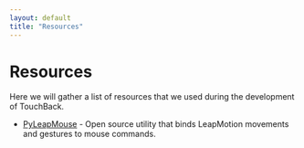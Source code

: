 ```yaml
---
layout: default
title: "Resources"
---
```


Resources
=========

Here we will gather a list of resources that we used during the development of TouchBack.

* [PyLeapMouse](https://github.com/openleap/PyLeapMouse/blob/master/Linux/Mouse.py) - Open source utility that binds LeapMotion movements and gestures to mouse commands.
